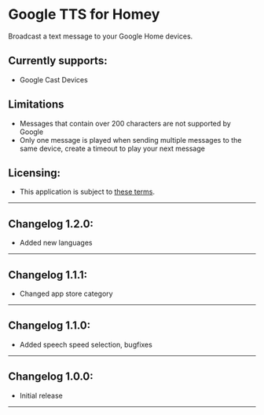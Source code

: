 # Google TTS for Homey
Broadcast a text message to your Google Home devices.

## Currently supports:
* Google Cast Devices

## Limitations
* Messages that contain over 200 characters are not supported by Google
* Only one message is played when sending multiple messages to the same device, create a timeout to play your next message

## Licensing:
* This application is subject to [these terms](https://github.com/denniedegroot/com.google.tts/blob/master/LICENSE).

---

## Changelog 1.2.0:
- Added new languages

---

## Changelog 1.1.1:
- Changed app store category

---

## Changelog 1.1.0:
- Added speech speed selection, bugfixes

---

## Changelog 1.0.0:
- Initial release

---
